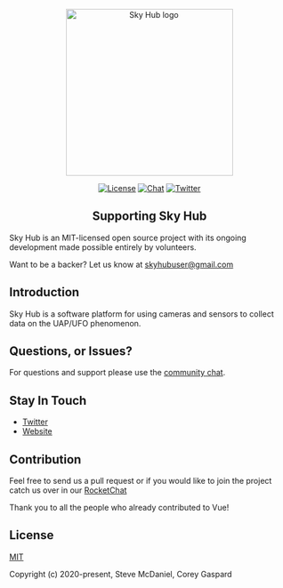 <p align="center"><a href="https://skyhub.org" target="_blank" rel="noopener noreferrer"><img width="300" src="https://wordpress.skyhub.org/wp-content/uploads/2020/04/basic-file-1-768x349.png" alt="Sky Hub logo"></a></p>

<p align="center">
  <a href="http://skyhub.org"><img src="https://img.shields.io/badge/license-MIT-brightgreen" alt="License"></a>
  <a href="https://chat.skyhub.org/"><img src="https://img.shields.io/badge/chat-on%20Rocket-red" alt="Chat"></a>
  <a href="https://twitter.com/SkyHub10"><img src="https://img.shields.io/twitter/follow/SkyHub10?label=Sky%20Hub&style=social" alt="Twitter"></a>
  <br>
</p>

<h2 align="center">Supporting Sky Hub</h2>

Sky Hub is an MIT-licensed open source project with its ongoing development made possible entirely by volunteers.

Want to be a backer?  Let us know at skyhubuser@gmail.com


## Introduction

Sky Hub is a software platform for using cameras and sensors to collect data on the UAP/UFO phenomenon.



## Questions, or Issues?

For questions and support please use the [community chat](https://chat.skyhub.org/).


## Stay In Touch

- [Twitter](https://twitter.com/SkyHub10)
- [Website](https://skyhub.org)


## Contribution

Feel free to send us a pull request or if you would like to join the project catch us over in our [RocketChat](https://chat.skyhub.org)

Thank you to all the people who already contributed to Vue!



## License

[MIT](http://opensource.org/licenses/MIT)

Copyright (c) 2020-present, Steve McDaniel, Corey Gaspard
